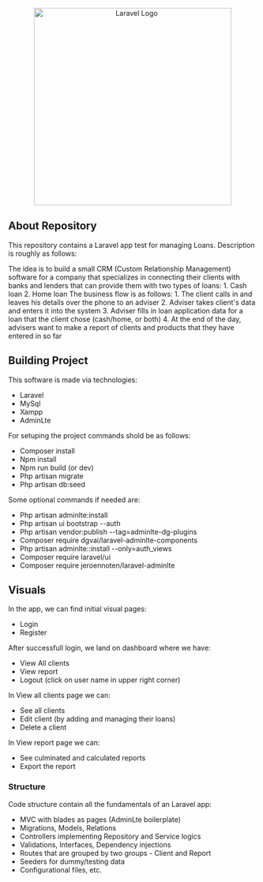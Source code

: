 <p align="center"><a href="https://laravel.com" target="_blank"><img src="https://raw.githubusercontent.com/laravel/art/master/logo-lockup/5%20SVG/2%20CMYK/1%20Full%20Color/laravel-logolockup-cmyk-red.svg" width="400" alt="Laravel Logo"></a></p>

## About Repository

This repository contains a Laravel app test for managing Loans.
Description is roughly as follows:

The idea is to build a small CRM (Custom Relationship Management) software for a
company that specializes in connecting their clients with banks and lenders that can
provide them with two types of loans:
    1. Cash loan
    2. Home loan
The business flow is as follows:
    1. The client calls in and leaves his details over the phone to an adviser
    2. Adviser takes client's data and enters it into the system
    3. Adviser fills in loan application data for a loan that the client chose
(cash/home, or both)
    4. At the end of the day, advisers want to make a report of clients and products
that they have entered in so far

## Building Project

This software is made via technologies:
- Laravel
- MySql
- Xampp
- AdminLte

For setuping the project commands shold be as follows:
- Composer install
- Npm install
- Npm run build (or dev)
- Php artisan migrate
- Php artisan db:seed

Some optional commands if needed are:
- Php artisan adminlte:install
- Php artisan ui bootstrap --auth
- Php artisan vendor:publish --tag=adminlte-dg-plugins
- Composer require dgvai/laravel-adminlte-components
- Php artisan adminlte::install --only=auth_views
- Composer require laravel/ui
- Composer require jeroennoten/laravel-adminlte

## Visuals

In the app, we can find initial visual pages:
- Login
- Register

After successfull login, we land on dashboard where we have:
- View All clients
- View report
- Logout (click on user name in upper right corner)

In View all clients page we can:
- See all clients
- Edit client (by adding and managing their loans)
- Delete a client

In View report page we can:
- See culminated and calculated reports
- Export the report

### Structure

Code structure contain all the fundamentals of an Laravel app:
- MVC with blades as pages (AdminLte boilerplate)
- Migrations, Models, Relations
- Controllers implementing Repository and Service logics
- Validations, Interfaces, Dependency injections
- Routes that are grouped by two groups - Client and Report
- Seeders for dummy/testing data
- Configurational files, etc.
